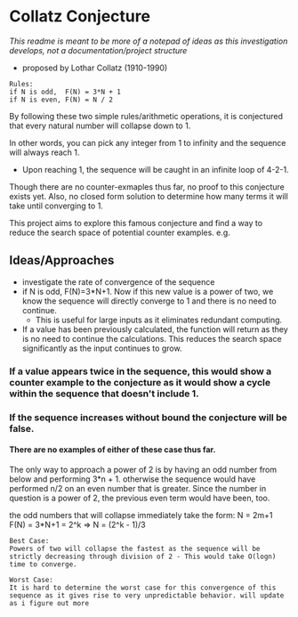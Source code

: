 # Collatz Conjecture #
*This readme is meant to be more of a notepad of ideas as this investigation develops, not a documentation/project structure*

- proposed by Lothar Collatz (1910-1990)
```
Rules: 
if N is odd,  F(N) = 3*N + 1
if N is even, F(N) = N / 2 
```



By following these two simple rules/arithmetic operations, it is conjectured that every natural number will collapse down to 1.

In other words, you can pick any integer from 1 to infinity and the sequence will always reach 1.
* Upon reaching 1, the sequence will be caught in an infinite loop of 4-2-1.

Though there are no counter-exmaples thus far, no proof to this conjecture exists yet.
Also, no closed form solution to determine how many terms it will take until converging to 1.

This project aims to explore this famous conjecture and find a way to reduce the search space of potential counter examples.
e.g. 

## Ideas/Approaches ##
* investigate the rate of convergence of the sequence
* if N is odd, F(N)=3*N+1. Now if this new value is a power of two, we know the sequence will directly converge to 1 and there is no need to continue.
  * This is useful for large inputs as it eliminates redundant computing.
* If a value has been previously calculated, the function will return as they is no need to continue the calculations. This reduces the search space significantly as the input continues to grow. 
### If a value appears twice in the sequence, this would show a counter example to the conjecture as it would show a cycle within the sequence that doesn't include 1. ###
### If the sequence increases without bound the conjecture will be false. ###
#### There are no examples of either of these case thus far. ####


The only way to approach a power of 2 is by having an odd number from below and performing 3*n + 1. otherwise the sequence would have performed n/2 on an even number that is greater. Since the number in question is a power of 2, the previous even term would have been, too.

the odd numbers that will collapse immediately take the form:  N = 2m+1    F(N) = 3*N+1 = 2^k   =>    N = (2^k - 1)/3

```
Best Case:
Powers of two will collapse the fastest as the sequence will be strictly decreasing through division of 2 - This would take O(logn) time to converge.

Worst Case:
It is hard to determine the worst case for this convergence of this sequence as it gives rise to very unpredictable behavior. will update as i figure out more
```
